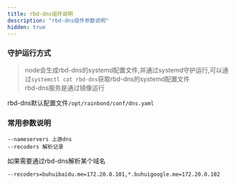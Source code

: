 ```yaml
---
title: rbd-dns组件说明
description: "rbd-dns组件参数说明"
hidden: true
---
```



### 守护运行方式
 
> node会生成rbd-dns的systemd配置文件,并通过systemd守护运行,可以通过`systemctl cat rbd-dns`获取rbd-dns的systemd配置文件  
> rbd-dns服务是通过镜像运行  

rbd-dns默认配置文件`/opt/rainbond/conf/dns.yaml`

### 常用参数说明

```
--nameservers 上游dns
--recoders 解析记录
```

如果需要通过rbd-dns解析某个域名

```
--recoders=buhuibaidu.me=172.20.0.101,*.buhuigoogle.me=172.20.0.102
```

